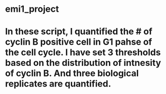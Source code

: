 # emi1_project
# In these script, I quantified the # of cyclin B positive cell in G1 pahse of the cell cycle. I have set 3 thresholds based on the distribution of intnesity of cyclin B. And three biological replicates are quantified. 
